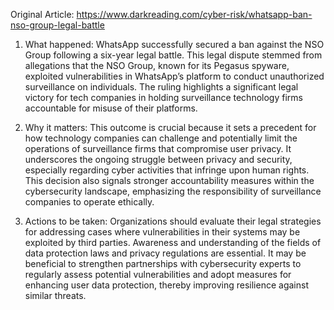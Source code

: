 Original Article: https://www.darkreading.com/cyber-risk/whatsapp-ban-nso-group-legal-battle

1) What happened: WhatsApp successfully secured a ban against the NSO Group following a six-year legal battle. This legal dispute stemmed from allegations that the NSO Group, known for its Pegasus spyware, exploited vulnerabilities in WhatsApp’s platform to conduct unauthorized surveillance on individuals. The ruling highlights a significant legal victory for tech companies in holding surveillance technology firms accountable for misuse of their platforms.

2) Why it matters: This outcome is crucial because it sets a precedent for how technology companies can challenge and potentially limit the operations of surveillance firms that compromise user privacy. It underscores the ongoing struggle between privacy and security, especially regarding cyber activities that infringe upon human rights. This decision also signals stronger accountability measures within the cybersecurity landscape, emphasizing the responsibility of surveillance companies to operate ethically.

3) Actions to be taken: Organizations should evaluate their legal strategies for addressing cases where vulnerabilities in their systems may be exploited by third parties. Awareness and understanding of the fields of data protection laws and privacy regulations are essential. It may be beneficial to strengthen partnerships with cybersecurity experts to regularly assess potential vulnerabilities and adopt measures for enhancing user data protection, thereby improving resilience against similar threats.